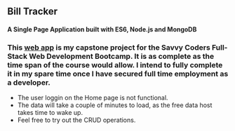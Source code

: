 ## Bill Tracker
#### A Single Page Application built with ES6, Node.js and MongoDB

### This [web app](https://billtracker.netlify.app/Home) is my capstone project for the Savvy Coders Full-Stack Web Development Bootcamp. It is as complete as the time span of the course would allow. I intend to fully complete it in my spare time once I have secured full time employment as a developer. 

* The user loggin on the Home page is not functional.
* The data will take a couple of minutes to load, as the free data host takes time to wake up.
* Feel free to try out the CRUD operations.

